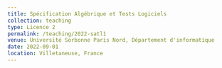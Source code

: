 ```yaml
---
title: Spécification Algébrique et Tests Logiciels
collection: teaching
type: Licence 2
permalink: /teaching/2022-satl1
venue: Université Sorbonne Paris Nord, Département d'informatique
date: 2022-09-01
location: Villetaneuse, France
---
```

